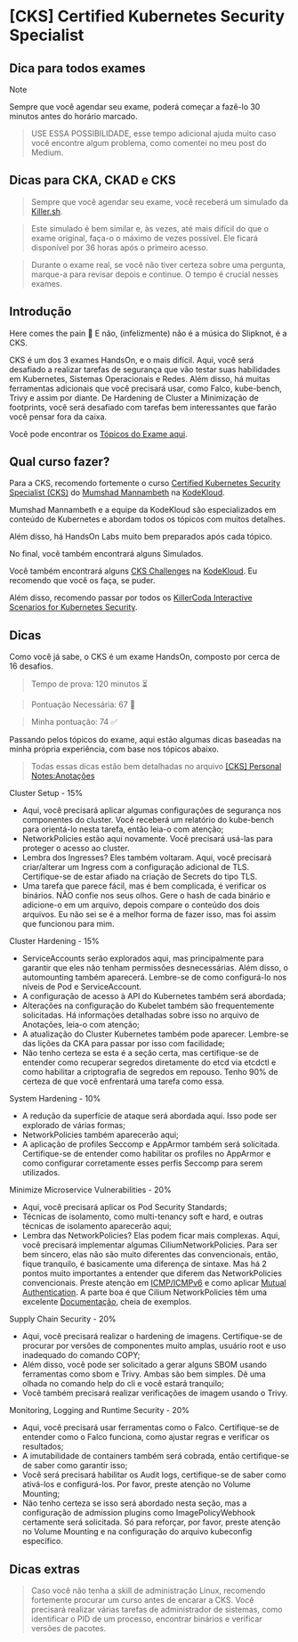 # [CKS] Certified Kubernetes Security Specialist

## Dica para todos exames
> [!NOTE] 
> Sempre que você agendar seu exame, poderá começar a fazê-lo 30 minutos antes do horário marcado.

> USE ESSA POSSIBILIDADE, esse tempo adicional ajuda muito caso você encontre algum problema, como comentei no meu post do Medium.

## Dicas para CKA, CKAD e CKS
> Sempre que você agendar seu exame, você receberá um simulado da [Killer.sh](https://killer.sh/). 

> Este simulado é bem similar e, às vezes, até mais difícil do que o exame original, faça-o o máximo de vezes possível. Ele ficará disponível por 36 horas após o primeiro acesso.

> Durante o exame real, se você não tiver certeza sobre uma pergunta, marque-a para revisar depois e continue. O tempo é crucial nesses exames.

## Introdução

Here comes the pain 🙂
E não, (infelizmente) não é a música do Slipknot, é a CKS.

CKS é um dos 3 exames HandsOn, e o mais difícil. Aqui, você será desafiado a realizar tarefas de segurança que vão testar suas habilidades em Kubernetes, Sistemas Operacionais e Redes. Além disso, há muitas ferramentas adicionais que você precisará usar, como Falco, kube-bench, Trivy e assim por diante. De Hardening de Cluster a Minimização de footprints, você será desafiado com tarefas bem interessantes que farão você pensar fora da caixa.

Você pode encontrar os [Tópicos do Exame aqui](https://training.linuxfoundation.org/certification/certified-kubernetes-security-specialist/).

## Qual curso fazer?
Para a CKS, recomendo fortemente o curso [Certified Kubernetes Security Specialist (CKS)](https://learn.kodekloud.com/user/courses/certified-kubernetes-security-specialist-cks) do [Mumshad Mannambeth](https://www.linkedin.com/in/mmumshad/) na [KodeKloud](https://learn.kodekloud.com/).

Mumshad Mannambeth e a equipe da KodeKloud são especializados em conteúdo de Kubernetes e abordam todos os tópicos com muitos detalhes.

Além disso, há HandsOn Labs muito bem preparados após cada tópico.

No final, você também encontrará alguns Simulados.

Você também encontrará alguns [CKS Challenges](https://learn.kodekloud.com/user/courses/cks-challenges) na [KodeKloud](https://learn.kodekloud.com/). Eu recomendo que você os faça, se puder.

Além disso, recomendo passar por todos os [KillerCoda Interactive Scenarios for Kubernetes Security](https://killercoda.com/killer-shell-cks).

## Dicas
Como você já sabe, o CKS é um exame HandsOn, composto por cerca de 16 desafios.

>Tempo de prova: 120 minutos ⏳

>Pontuação Necessária: 67 🎯

>Minha pontuação: 74 ✅

Passando pelos tópicos do exame, aqui estão algumas dicas baseadas na minha própria experiência, com base nos tópicos abaixo. 

>Todas essas dicas estão bem detalhadas no arquivo [[CKS] Personal Notes:Anotações](./[CKS]%20Personal%20notes:Anotações.pdf)

Cluster Setup - 15%
* Aqui, você precisará aplicar algumas configurações de segurança nos componentes do cluster. Você receberá um relatório do kube-bench para orientá-lo nesta tarefa, então leia-o com atenção;
* NetworkPolicies estão aqui novamente. Você precisará usá-las para proteger o acesso ao cluster.
* Lembra dos Ingresses? Eles também voltaram. Aqui, você precisará criar/alterar um Ingress com a configuração adicional de TLS. Certifique-se de estar afiado na criação de Secrets do tipo TLS.
* Uma tarefa que parece fácil, mas é bem complicada, é verificar os binários. NÃO confie nos seus olhos. Gere o hash de cada binário e adicione-o em um arquivo, depois compare o conteúdo dos dois arquivos. Eu não sei se é a melhor forma de fazer isso, mas foi assim que funcionou para mim.

Cluster Hardening - 15%
* ServiceAccounts serão explorados aqui, mas principalmente para garantir que eles não tenham permissões desnecessárias. Além disso, o automounting também aparecerá. Lembre-se de como configurá-lo nos níveis de Pod e ServiceAccount.
* A configuração de acesso à API do Kubernetes também será abordada;
* Alterações na configuração do Kubelet também são frequentemente solicitadas. Há informações detalhadas sobre isso no arquivo de Anotações, leia-o com atenção;
* A atualização do Cluster Kubernetes também pode aparecer. Lembre-se das lições da CKA para passar por isso com facilidade;
* Não tenho certeza se esta é a seção certa, mas certifique-se de entender como recuperar segredos diretamente do etcd via etcdctl e como habilitar a criptografia de segredos em repouso. Tenho 90% de certeza de que você enfrentará uma tarefa como essa.

System Hardening - 10%
* A redução da superfície de ataque será abordada aqui. Isso pode ser explorado de várias formas;
* NetworkPolicies também aparecerão aqui;
* A aplicação de profiles Seccomp e AppArmor também será solicitada. Certifique-se de entender como habilitar os profiles no AppArmor e como configurar corretamente esses perfis Seccomp para serem utilizados.

Minimize Microservice Vulnerabilities - 20%
* Aqui, você precisará aplicar os Pod Security Standards;
* Técnicas de isolamento, como multi-tenancy soft e hard, e outras técnicas de isolamento aparecerão aqui;
* Lembra das NetworkPolicies? Elas podem ficar mais complexas. Aqui, você precisará implementar algumas CiliumNetworkPolicies. Para ser bem sincero, elas não são muito diferentes das convencionais, então, fique tranquilo, é basicamente uma diferença de sintaxe. Mas há 2 pontos muito importantes a entender que diferem das NetworkPolicies convencionais. Preste atenção em [ICMP/ICMPv6](https://docs.cilium.io/en/stable/security/policy/language/#example-icmp-icmpv6) e como aplicar [Mutual Authentication](https://docs.cilium.io/en/v1.16/network/servicemesh/mutual-authentication/mutual-authentication-example/). A parte boa é que Cilium NetworkPolicies têm uma excelente [Documentação](https://docs.cilium.io/en/v1.16/security/policy/#network-policy), cheia de exemplos.

Supply Chain Security - 20%
* Aqui, você precisará realizar o hardening de imagens. Certifique-se de procurar por versões de componentes muito amplas, usuário root e uso inadequado do comando COPY;
* Além disso, você pode ser solicitado a gerar alguns SBOM usando ferramentas como sbom e Trivy. Ambas são bem simples. Dê uma olhada no comando help do cli e você estará tranquilo;
* Você também precisará realizar verificações de imagem usando o Trivy.

Monitoring, Logging and Runtime Security - 20%
* Aqui, você precisará usar ferramentas como o Falco. Certifique-se de entender como o Falco funciona, como ajustar regras e verificar os resultados;
* A imutabilidade de containers também será cobrada, então certifique-se de saber como garantir isso;
* Você será precisará habilitar os Audit logs, certifique-se de saber como ativá-los e configurá-los. Por favor, preste atenção no Volume Mounting;
* Não tenho certeza se isso será abordado nesta seção, mas a configuração de admission plugins como ImagePolicyWebhook certamente será solicitada. Só para reforçar, por favor, preste atenção no Volume Mounting e na configuração do arquivo kubeconfig específico.

## Dicas extras

> Caso você não tenha a skill de administração Linux, recomendo fortemente procurar um curso antes de encarar a CKS. Você precisará realizar várias tarefas de administrador de sistemas, como identificar o PID de um processo, encontrar binários e verificar versões de pacotes.
